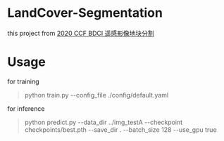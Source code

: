 # LandCover-Segmentation

this project from [2020 CCF BDCI 遥感影像地块分割](https://aistudio.baidu.com/aistudio/competition/detail/54)

# Usage

for training
> python train.py --config_file ./config/default.yaml

for inference
> python predict.py --data_dir ../img_testA --checkpoint checkpoints/best.pth --save_dir .  --batch_size 128 --use_gpu true
